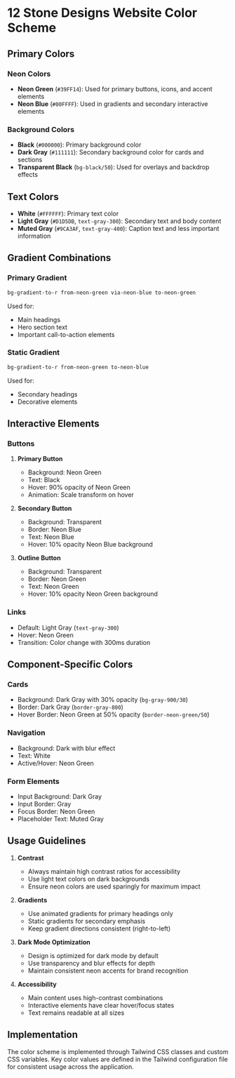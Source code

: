 # 12 Stone Designs Website Color Scheme

## Primary Colors

### Neon Colors
- **Neon Green** (`#39FF14`): Used for primary buttons, icons, and accent elements
- **Neon Blue** (`#00FFFF`): Used in gradients and secondary interactive elements

### Background Colors
- **Black** (`#000000`): Primary background color
- **Dark Gray** (`#111111`): Secondary background color for cards and sections
- **Transparent Black** (`bg-black/50`): Used for overlays and backdrop effects

## Text Colors
- **White** (`#FFFFFF`): Primary text color
- **Light Gray** (`#D1D5DB`, `text-gray-300`): Secondary text and body content
- **Muted Gray** (`#9CA3AF`, `text-gray-400`): Caption text and less important information

## Gradient Combinations
### Primary Gradient
```css
bg-gradient-to-r from-neon-green via-neon-blue to-neon-green
```
Used for:
- Main headings
- Hero section text
- Important call-to-action elements

### Static Gradient
```css
bg-gradient-to-r from-neon-green to-neon-blue
```
Used for:
- Secondary headings
- Decorative elements

## Interactive Elements

### Buttons
1. **Primary Button**
   - Background: Neon Green
   - Text: Black
   - Hover: 90% opacity of Neon Green
   - Animation: Scale transform on hover

2. **Secondary Button**
   - Background: Transparent
   - Border: Neon Blue
   - Text: Neon Blue
   - Hover: 10% opacity Neon Blue background

3. **Outline Button**
   - Background: Transparent
   - Border: Neon Green
   - Text: Neon Green
   - Hover: 10% opacity Neon Green background

### Links
- Default: Light Gray (`text-gray-300`)
- Hover: Neon Green
- Transition: Color change with 300ms duration

## Component-Specific Colors

### Cards
- Background: Dark Gray with 30% opacity (`bg-gray-900/30`)
- Border: Dark Gray (`border-gray-800`)
- Hover Border: Neon Green at 50% opacity (`border-neon-green/50`)

### Navigation
- Background: Dark with blur effect
- Text: White
- Active/Hover: Neon Green

### Form Elements
- Input Background: Dark Gray
- Input Border: Gray
- Focus Border: Neon Green
- Placeholder Text: Muted Gray

## Usage Guidelines

1. **Contrast**
   - Always maintain high contrast ratios for accessibility
   - Use light text colors on dark backgrounds
   - Ensure neon colors are used sparingly for maximum impact

2. **Gradients**
   - Use animated gradients for primary headings only
   - Static gradients for secondary emphasis
   - Keep gradient directions consistent (right-to-left)

3. **Dark Mode Optimization**
   - Design is optimized for dark mode by default
   - Use transparency and blur effects for depth
   - Maintain consistent neon accents for brand recognition

4. **Accessibility**
   - Main content uses high-contrast combinations
   - Interactive elements have clear hover/focus states
   - Text remains readable at all sizes

## Implementation

The color scheme is implemented through Tailwind CSS classes and custom CSS variables. Key color values are defined in the Tailwind configuration file for consistent usage across the application.

